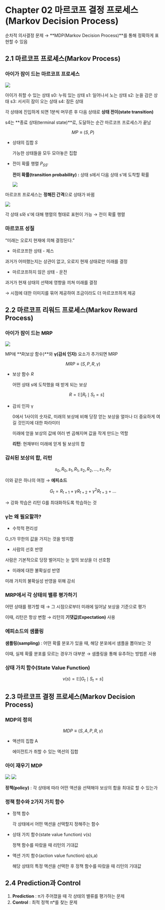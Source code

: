 # Chapter 02 마르코프 결정 프로세스(Markov Decision Process)

순차적 의사결정 문제 → **MDP(Markov Decision Process)**를 통해 정확하게 표현할 수 있음

## 2.1 마르코프 프로세스(Markov Process)

### 아이가 잠이 드는 마르코프 프로세스

<img src="image/2-1.png">

아이가 취할 수 있는 상태
s0: 누워 있는 상태
s1: 일어나서 노는 상태
s2: 눈을 감은 상태
s3:  서서히 잠이 오는 상태
s4: 잠든 상태

각 상태에 진입하게 되면 1분씩 머무른 후 다음 상태로 **상태 전이(state transition)**

s4는 **종료 상태(terminal state)**로, 도달하는 순간 마르코프 프로세스가 끝남

$$
MP≡(S,P)
$$

- 상태의 집합 $S$
    
    가능한 상태들을 모두 모아놓은 집합
    
- 전이 확률 행렬 $P_{SS'}$
    
    **전이 확률(transition probability) :** 상태 s에서 다음 상태 s’에 도착할 확률
    
    <img src="image/2-3.png">
    

마르코프 프로세스는 **정해진 간격**으로 상태가 바뀜

<img src="image/2-4.png">

각 상태 s와 s’에 대해 행렬의 형태로 표현이 가능 → 전이 확률 행렬

### 마르코프 성질

“미래는 오로지 현재에 의해 결정된다.”

- 마르코프한 상태 - 체스

과거가 어떠했는지는 상관이 없고, 오로지 현재 상태로만 미래를 결정

- 마르코프하지 않은 상태 - 운전

과거가 현재 상태의 선택에 영향을 끼쳐 미래를 결정

→ 시점에 대한 이미지를 묶어 제공하여 조금이라도 더 마르코프하게 제공

## 2.2 마르코프 리워드 프로세스(Markov Reward Process)

### 아이가 잠이 드는 MRP

<img src="image/2-5.png">

MP에 **$R$(보상 함수)**와 **γ(감쇠 인자)** 요소가 추가되면 MRP

$$
MRP≡(S,P,R,γ)
$$

- 보상 함수 $R$
    
    어떤 상태 s에 도착했을 때 받게 되는 보상
    
    $$
    R = \mathbb{E}[R_t \mid S_t = s]
    $$
    
- 감쇠 인자 γ
    
    0에서 1사이의 숫자로, 미래의 보상에 비해 당장 얻는 보상을 얼마나 더 중요하게 여길 것인지에 대한 파라미터
    
    미래에 얻을 보상의 값에 여러 번 곱해지며 값을 작게 만드는 역할
    
    **리턴**: 현재부터 미래에 얻게 될 보상의 합
    

### 감쇠된 보상의 합, 리턴

$$
s_0,R_0,s_1,R_1,s_2,R_2,...,s_T,R_T
$$

이와 같은 하나의 여정 → **에피소드**

$$
G_t = R_{t+1}+γR_{t+2}+γ^2R_{t+3}+...
$$

→ 강화 학습은 리턴 G를 최대화하도록 학습하는 것

### γ는 왜 필요할까?

- 수학적 편리성

G_t가 무한의 값을 가지는 것을 방지함

- 사람의 선호 반영

사람은 기본적으로 당장 벌어지는 눈 앞의 보상을 더 선호함

- 미래에 대한 불확실성 반영

미래 가치의 불확실성 반영을 위해 감쇠

### MRP에서 각 상태의 밸류 평가하기

어떤 상태를 평가할 때 → 그 시점으로부터 미래에 일어날 보상을 기준으로 평가

이때, 리턴은 항상 변함 → 리턴의 **기댓값(Expectation)** 사용

### 에피소드의 샘플링

**샘플링(sampling)** : 어떤 확률 분포가 있을 때, 해당 분포에서 샘플을 뽑아보는 것

이때, 실제 확률 분포를 모르는 경우가 대부분 → 샘플링을 통해 유추하는 방법론 사용

### 상태 가치 함수(State Value Function)

$$
v(s) = \mathbb{E}[G_t \mid S_t = s]
$$

## 2.3 마르코프 결정 프로세스(Markov Decision Process)

### MDP의 정의

$$
MDP≡(S,A,P,R,γ)
$$

- 액션의 집합 A
    
    에이전트가 취할 수 있는 액션의 집합
    

### 아이 재우기 MDP

<img src="image/2-10.png">

<img src="image/2-11.png">

**정책(policy)** : 각 상태에 따라 어떤 액션을 선택해야 보상의 합을 최대로 할 수 있는가

### 정책 함수와 2가지 가치 함수

- 정책 함수
    
    각 상태에서 어떤 액션을 선택할지 정해주는 함수
    
- 상태 가치 함수(state value function) v(s)
    
    정책 함수를 따랐을 때 리턴의 기대값
    
- 액션 가치 함수(action value function) q(s,a)
    
    해당 상태의 특정 액션을 선택한 후 정책 함수를 따랐을 때 리턴의 기대값
    

## 2.4 Prediction과 Control

1. **Prediction** : π가 주어졌을 때 각 상태의 밸류를 평가하는 문제
2. **Control** : 최적 정책 π*를 찾는 문제
